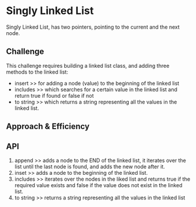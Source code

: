 # Singly Linked List
<!-- Short summary or background information -->
Singly Linked List, has two pointers, pointing to the current and the next node.


## Challenge
<!-- Description of the challenge -->
This challenge requires building a linked list class, and adding three methods to the linked list:
- insert >> for adding a node (value) to the beginning of the linked list
- includes >> which searches for a certain value in the linked list and return true if found or false if not
- to string >> which returns a string representing all the values in the linked list. 


## Approach & Efficiency
<!-- What approach did you take? Why? What is the Big O space/time for this approach? -->


## API
<!-- Description of each method publicly available to your Linked List -->
1. append >> adds a node to the END of the linked list, it iterates over the list until the last node is found,
and adds the new node after it.
2. inset >> adds a node to the beginning of the linked list.
3. includes >> iterates over the nodes in the liked list and returns true if the
required value exists and false if the value does not exist in the linked list.
4. to string >> returns a string representing all the values in the linked list